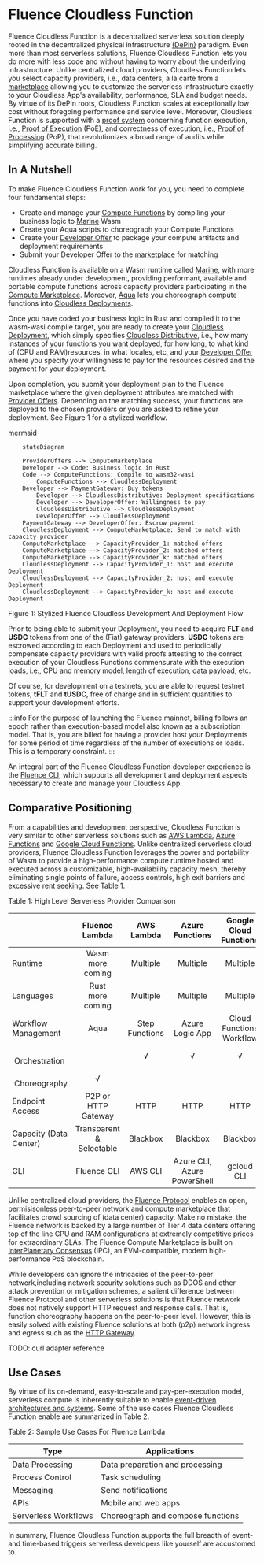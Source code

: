 # Fluence Cloudless Function

Fluence Cloudless Function is a decentralized serverless solution deeply rooted in the decentralized physical infrastructure [(DePin)](https://www.bitstamp.net/learn/web3/what-are-decentralized-physical-infrastructure-networks-depin/) paradigm. Even more than most serverless solutions, Fluence Cloudless Function lets you do more with less code and without having to worry about the underlying infrastructure. Unlike centralized cloud providers, Cloudless Function lets you select capacity providers, i.e., data centers, a la carte from a [marketplace](../glossary.md/#compute-marketplace) allowing you to customize the serverless infrastructure exactly to your Cloudless App's availability, performance, SLA and budget needs. By virtue of its DePin roots, Cloudless Function scales at exceptionally low cost without foregoing performance and service level. Moreover, Cloudless Function is supported with a [proof system](../glossary.md/#proofs) concerning function execution, i.e., [Proof of Execution](../glossary.md/#proof-of-execution) (PoE), and correctness of execution, i.e., [Proof of Processing](../glossary.md/#proof-of-processing) (PoP), that revolutionizes a broad range of audits while simplifying accurate billing.

## In A Nutshell

To make Fluence Cloudless Function work for you, you need to complete four fundamental steps:

* Create and manage your [Compute Functions](../glossary.md/#compute-functions) by compiling your business logic to [Marine](../glossary.md/#marine) Wasm
* Create your Aqua scripts to choreograph your Compute Functions
* Create your [Developer Offer](../glossary.md/#developer-offer) to package your compute artifacts and deployment requirements
* Submit your Developer Offer to the [marketplace](../glossary.md/#compute-marketplace) for matching

Cloudless Function is available on a Wasm runtime called [Marine](../glossary.md/#marine), with more runtimes already under development, providing performant, available and portable compute functions across capacity providers participating in the [Compute Marketplace](../glossary.md/#compute-marketplace). Moreover, [Aqua](../glossary.md/#aqua) lets you choreograph compute functions into [Cloudless Deployments](../glossary.md/#cloudless-deployment).

Once you have coded your business logic in Rust and compiled it to the wasm-wasi compile target, you are ready to create your [Cloudless Deployment](../glossary/#cloudless-deployment), which simply specifies [Cloudless Distributive](../glossary.md/#cloudless-distributive), i.e., how many instances of your functions you want deployed, for how long, to what kind of (CPU and RAM)resources, in what locales, etc, and your [Developer Offer](../glossary.md/#developer-offer) where you specify your willingness to pay for the resources desired and the payment for your deployment. 

Upon completion, you submit your deployment plan to the Fluence marketplace where the given deployment attributes are matched with [Provider Offers](../glossary.md/#provider-offer). Depending on the matching success, your functions are deployed to the chosen providers or you are asked to refine your deployment. See Figure 1 for a stylized workflow.

mermaid
```mermaid
    stateDiagram

    ProviderOffers --> ComputeMarketplace
    Developer --> Code: Business logic in Rust
    Code --> ComputeFunctions: Compile to wasm32-wasi
		ComputeFunctions --> CloudlessDeployment
    Developer --> PaymentGateway: Buy tokens
		Developer --> CloudlessDistributive: Deployment specifications
		Developer --> DeveloperOffer: Willingness to pay
		CloudlessDistributive --> CloudlessDeployment
		DeveloperOffer --> CloudlessDeployment
    PaymentGateway --> DeveloperOffer: Escrow payment 
    CloudlessDeployment --> ComputeMarketplace: Send to match with capacity provider
    ComputeMarketplace --> CapacityProvider_1: matched offers
    ComputeMarketplace --> CapacityProvider_2: matched offers
    ComputeMarketplace --> CapacityProvider_k: matched offers
    CloudlessDeployment --> CapacityProvider_1: host and execute Deployment
    CloudlessDeployment --> CapacityProvider_2: host and execute Deployment
    CloudlessDeployment --> CapacityProvider_k: host and execute Deployment
```
Figure 1: Stylized Fluence Cloudless Development And Deployment Flow

Prior to being able to submit your Deployment, you need to acquire **FLT** and **USDC** tokens from one of the (Fiat) gateway providers. **USDC** tokens are escrowed according to each Deployment and used to periodically compensate capacity providers with valid proofs attesting to the correct execution of your Cloudless Functions commensurate with the execution loads, i.e., CPU and memory model, length of execution, data payload, etc. 

Of course, for development on a testnets, you are able to request testnet tokens, **tFLT** and **tUSDC**, free of charge and in sufficient quantities to support your development efforts. 

:::info
For the purpose of launching the Fluence mainnet, billing follows an epoch rather than execution-based model also known as a subscription model. That is, you are billed for having a provider host your Deployments for some period of time regardless of the number of executions or loads. This is a temporary constraint.
:::

An integral part of the Fluence Cloudless Function developer experience is the [Fluence CLI](../setting-up/installing_cli.md), which supports all development and deployment aspects necessary to create and manage your Cloudless App.

## Comparative Positioning

From a capabilities and development perspective, Cloudless Function is very similar to other serverless solutions such as [AWS Lambda](https://aws.amazon.com/lambda/), [Azure Functions](https://azure.microsoft.com/en-us/products/functions) and [Google Cloud Functions](https://cloud.google.com/serverless). Unlike centralized serverless cloud providers, Fluence Cloudless Function leverages the power and portability of Wasm to provide a high-performance compute runtime hosted and executed across a customizable, high-availability capacity mesh, thereby eliminating single points of failure, access controls, high exit barriers and excessive rent seeking. See Table 1.

Table 1: High Level Serverless Provider Comparison

|  |Fluence Lambda| AWS Lambda| Azure Functions| Google Cloud Functions |
|:--- |:---: |:---: |:---: |:---: |
|Runtime| Wasm<br/>more coming| Multiple| Multiple| Multiple|
|Languages| Rust<br/>more coming| Multiple| Multiple| Multiple|
|Workflow Management|Aqua | Step Functions| Azure Logic App| Cloud Functions Workflow|
|&nbsp; &nbsp; &nbsp; &nbsp;Orchestration| | √| √| √|
  | &nbsp; &nbsp; &nbsp; &nbsp;Choreography| √| | | |
|Endpoint Access| P2P or HTTP Gateway| HTTP| HTTP| HTTP|
|Capacity (Data Center)| Transparent & Selectable| Blackbox |  Blackbox |  Blackbox |
|CLI | Fluence CLI| AWS CLI| Azure CLI, Azure PowerShell | gcloud CLI |

Unlike centralized cloud providers, the [Fluence Protocol](../glossary.md/#fluence-protocol) enables an open, permisisonless peer-to-peer network and compute marketplace that facilitates crowd sourcing of (data center) capacity. Make no mistake, the Fluence network is backed by a large number of Tier 4 data centers offering top of the line CPU and RAM configurations at extremely competitive prices for extraordinary SLAs. The Fluence Compute Marketplace is built on [InterPlanetary Consensus](https://www.ipc.space/) (IPC), an EVM-compatible, modern high-performance PoS blockchain. 

While developers can ignore the intricacies of the peer-to-peer network,including network security solutions such as DDOS and other attack prevention or mitigation schemes, a salient difference between Fluence Protocol and other serverless solutions is that Fluence network does not natively support HTTP request and response calls. That is, function choreography happens on the peer-to-peer level. However, this is easily solved with existing Fluence solutions at both (p2p) network ingress and egress such as the [HTTP Gateway](../glossary.md/#gateway).

TODO: curl adapter reference

## Use Cases

By virtue of its on-demand, easy-to-scale and pay-per-execution model, serverless compute is inherently suitable to enable [event-driven architectures and systems](https://en.wikipedia.org/wiki/Event-driven_architecture). Some of the use cases Fluence Cloudless Function enable are summarized in Table 2.

Table 2: Sample Use Cases For Fluence Lambda

|Type|Applications |
|--- |--- |
|Data Processing| Data preparation and processing|
|Process Control|Task scheduling|
|Messaging| Send notifications|
|APIs| Mobile and web apps|
|Serverless Workflows| Choreograph and compose functions|

In summary, Fluence Cloudless Function supports the full breadth of event- and time-based triggers serverless developers like yourself are accustomed to.
